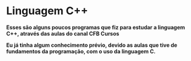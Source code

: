 # Linguagem C++

**Esses são alguns poucos programas que fiz para estudar a linguagem C++, através das aulas do canal CFB Cursos**

**Eu já tinha algum conhecimento prévio, devido as aulas que tive de fundamentos da programação, com o uso da linguagem C.**